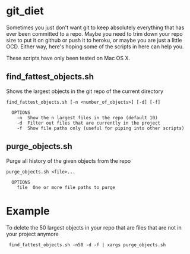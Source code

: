 git_diet
========

Sometimes you just don't want git to keep absolutely everything that has ever been committed to a repo.  Maybe you need to trim down your repo size to put it on github or push it to heroku, or maybe you are just a little OCD.  Either way, here's hoping some of the scripts in here can help you.

These scripts have only been tested on Mac OS X.

find\_fattest_objects.sh
--------------------
Shows the largest objects in the git repo of the current directory

    find_fattest_objects.sh [-n <number_of_objects>] [-d] [-f]
    
      OPTIONS
        -n  Show the n largest files in the repo (default 10)
        -d  Filter out files that are currently in the project
        -f  Show file paths only (useful for piping into other scripts)
        

purge\_objects.sh
--------------------
Purge all history of the given objects from the repo

    purge_objects.sh <file>...

      OPTIONS
        file  One or more file paths to purge

Example
=======
To delete the 50 largest objects in your repo that are files that are not in your project anymore

     find_fattest_objects.sh -n50 -d -f | xargs purge_objects.sh 
